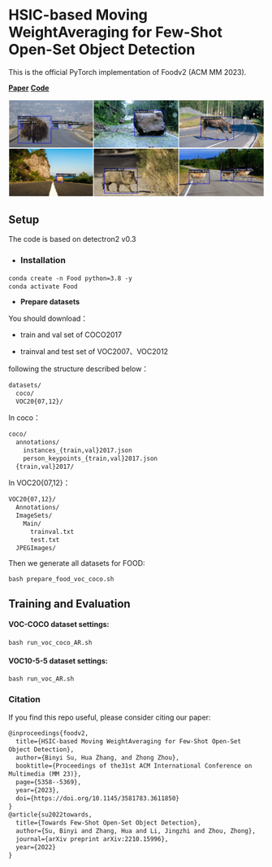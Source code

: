 # HSIC-based Moving WeightAveraging for Few-Shot Open-Set Object Detection

This is the official PyTorch implementation of Foodv2 (ACM MM 2023).

[**Paper**](https://www.researchgate.net/publication/373451611_HSIC-based_Moving_Weight_Averaging_for_Few-Shot_Open-Set_Object_Detection)         [**Code**](https://github.com/binyisu/food)

![image](https://github.com/binyisu/food/blob/main/food.png)

## Setup

The code is based on detectron2 v0.3

- ### **Installation**

```
conda create -n Food python=3.8 -y
conda activate Food
```

- **Prepare datasets**

You should download：

- train and val set of COCO2017

- trainval and test set of VOC2007、VOC2012

following the structure described below：

```
datasets/
  coco/
  VOC20{07,12}/
```

In coco：

```
coco/
  annotations/
    instances_{train,val}2017.json
    person_keypoints_{train,val}2017.json
  {train,val}2017/
```

In  VOC20{07,12}：

```
VOC20{07,12}/
  Annotations/
  ImageSets/
    Main/
      trainval.txt
      test.txt
  JPEGImages/
```

Then we generate all datasets for FOOD:

```
bash prepare_food_voc_coco.sh
```

## Training and Evaluation

#### VOC-COCO dataset settings:

```
bash run_voc_coco_AR.sh
```

#### VOC10-5-5 dataset settings:

```
bash run_voc_AR.sh
```

### Citation

If you find this repo useful, please consider citing our paper:

```
@inproceedings{foodv2,
  title={HSIC-based Moving WeightAveraging for Few-Shot Open-Set Object Detection},
  author={Binyi Su, Hua Zhang, and Zhong Zhou},
  booktitle={Proceedings of the31st ACM International Conference on Multimedia (MM 23)},
  page={5358--5369},
  year={2023},
  doi={https://doi.org/10.1145/3581783.3611850}
}
@article{su2022towards,
  title={Towards Few-Shot Open-Set Object Detection},
  author={Su, Binyi and Zhang, Hua and Li, Jingzhi and Zhou, Zhong},
  journal={arXiv preprint arXiv:2210.15996},
  year={2022}
}
```


